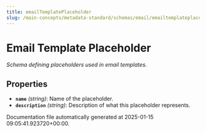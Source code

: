 ```yaml
---
title: emailTemplatePlaceholder
slug: /main-concepts/metadata-standard/schemas/email/emailtemplateplaceholder
---
```


# Email Template Placeholder

*Schema defining placeholders used in email templates.*

## Properties

- **`name`** *(string)*: Name of the placeholder.
- **`description`** *(string)*: Description of what this placeholder represents.


Documentation file automatically generated at 2025-01-15 09:05:41.923720+00:00.
